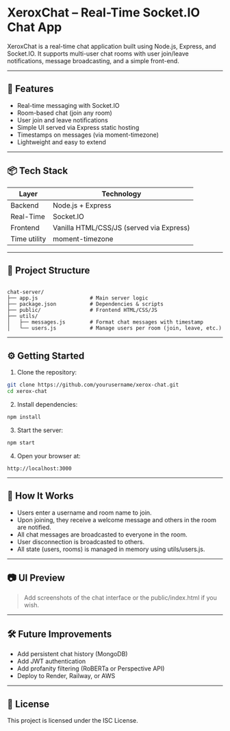 # XeroxChat – Real-Time Socket.IO Chat App

XeroxChat is a real-time chat application built using Node.js, Express, and Socket.IO. It supports multi-user chat rooms with user join/leave notifications, message broadcasting, and a simple front-end.

---

## 🚀 Features

- Real-time messaging with Socket.IO
- Room-based chat (join any room)
- User join and leave notifications
- Simple UI served via Express static hosting
- Timestamps on messages (via moment-timezone)
- Lightweight and easy to extend

---

## 📦 Tech Stack

| Layer        | Technology         |
|--------------|--------------------|
| Backend      | Node.js + Express  |
| Real-Time    | Socket.IO          |
| Frontend     | Vanilla HTML/CSS/JS (served via Express) |
| Time utility | moment-timezone    |

---

## 📁 Project Structure

```

chat-server/
├── app.js                 # Main server logic
├── package.json           # Dependencies & scripts
├── public/                # Frontend HTML/CSS/JS
├── utils/
│   ├── messages.js        # Format chat messages with timestamp
│   └── users.js           # Manage users per room (join, leave, etc.)

````

---

## ⚙️ Getting Started

1. Clone the repository:

```bash
git clone https://github.com/yourusername/xerox-chat.git
cd xerox-chat
````

2. Install dependencies:

```bash
npm install
```

3. Start the server:

```bash
npm start
```

4. Open your browser at:

```
http://localhost:3000
```

---

## 🧠 How It Works

* Users enter a username and room name to join.
* Upon joining, they receive a welcome message and others in the room are notified.
* All chat messages are broadcasted to everyone in the room.
* User disconnection is broadcasted to others.
* All state (users, rooms) is managed in memory using utils/users.js.

---

## 📷 UI Preview

> Add screenshots of the chat interface or the public/index.html if you wish.

---

## 🛠️ Future Improvements

* Add persistent chat history (MongoDB)
* Add JWT authentication
* Add profanity filtering (RoBERTa or Perspective API)
* Deploy to Render, Railway, or AWS

---

## 📄 License

This project is licensed under the ISC License.

```
